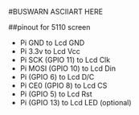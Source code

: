 #BUSWARN ASCIIART HERE

##pinout for 5110 screen
- Pi GND to Lcd GND
- Pi 3.3v to Lcd Vcc
- Pi SCK  (GPIO 11) to Lcd Clk
- Pi MOSI (GPIO 10) to Lcd Din
- Pi      (GPIO  6) to Lcd D/C
- Pi CE0  (GPIO  8) to Lcd CS
- Pi      (GPIO  5) to Lcd Rst
- Pi      (GPIO 13) to Lcd LED (optional) 
